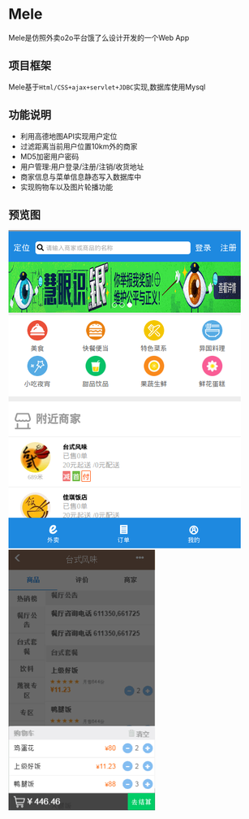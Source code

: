 Mele
==========================
Mele是仿照外卖o2o平台饿了么设计开发的一个Web App

项目框架
-------------------------
Mele基于`Html/CSS+ajax+servlet+JDBC`实现,数据库使用Mysql

功能说明
-------------------------
- 利用高德地图API实现用户定位
- 过滤距离当前用户位置10km外的商家
- MD5加密用户密码
- 用户管理:用户登录/注册/注销/收货地址
- 商家信息与菜单信息静态写入数据库中
- 实现购物车以及图片轮播功能

预览图
-------------------------
![](https://github.com/HiKumho/Mele/blob/master/pre-index.png?raw=true)![](https://github.com/HiKumho/Mele/blob/master/pre-order.png?raw=true)




